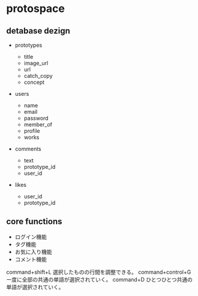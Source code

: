 # protospace

## detabase dezign

- prototypes
  - title
  - image_url
  - url
  - catch_copy
  - concept

- users
  - name
  - email
  - password
  - member_of
  - profile
  - works

- comments
  - text
  - prototype_id
  - user_id

- likes
  - user_id
  - prototype_id

## core functions

- ログイン機能
- タグ機能
- お気に入り機能
- コメント機能


command+shift+L 選択したものの行間を調整できる。
command+control+G ー度に全部の共通の単語が選択されていく。
command+D ひとつひとつ共通の単語が選択されていく。

